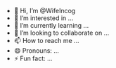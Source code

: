 - 👋 Hi, I’m @WifeIncog
- 👀 I’m interested in ...
- 🌱 I’m currently learning ...
- 💞️ I’m looking to collaborate on ...
- 📫 How to reach me ...
- 😄 Pronouns: ...
- ⚡ Fun fact: ...

<!---
WifeIncog/WifeIncog is a ✨ special ✨ repository because its `README.md` (this file) appears on your GitHub profile.
You can click the Preview link to take a look at your changes.
--->
